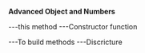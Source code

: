 **Advanced Object and Numbers**

---this method
---Constructor function


---To build methods
---Discricture
